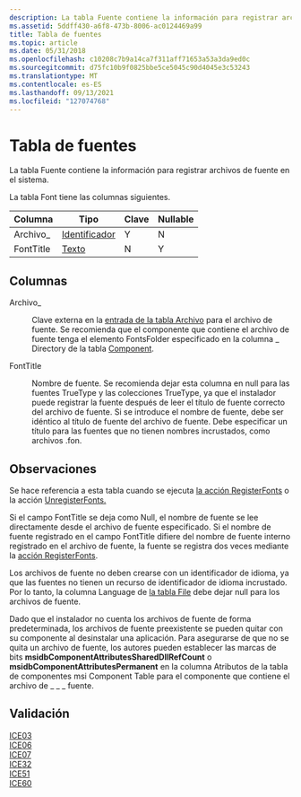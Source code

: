 ```yaml
---
description: La tabla Fuente contiene la información para registrar archivos de fuente en el sistema.
ms.assetid: 5ddff430-a6f8-473b-8006-ac0124469a99
title: Tabla de fuentes
ms.topic: article
ms.date: 05/31/2018
ms.openlocfilehash: c10208c7b9a14ca7f311aff71653a53a3da9ed0c
ms.sourcegitcommit: d75fc10b9f0825bbe5ce5045c90d4045e3c53243
ms.translationtype: MT
ms.contentlocale: es-ES
ms.lasthandoff: 09/13/2021
ms.locfileid: "127074768"
---
```

# <a name="font-table"></a>Tabla de fuentes

La tabla Fuente contiene la información para registrar archivos de fuente en el sistema.

La tabla Font tiene las columnas siguientes.



| Columna    | Tipo                         | Clave | Nullable |
|-----------|------------------------------|-----|----------|
| Archivo\_    | [Identificador](identifier.md) | Y   | N        |
| FontTitle | [Texto](text.md)             | N   | Y        |



 

## <a name="columns"></a>Columnas

<dl> <dt>

<span id="File_"></span><span id="file_"></span><span id="FILE_"></span>Archivo\_
</dt> <dd>

Clave externa en la [entrada de la tabla Archivo](file-table.md) para el archivo de fuente. Se recomienda que el componente que contiene el archivo de fuente tenga el elemento FontsFolder especificado en la columna \_ Directory de la tabla [Component](component-table.md).

</dd> <dt>

<span id="FontTitle"></span><span id="fonttitle"></span><span id="FONTTITLE"></span>FontTitle
</dt> <dd>

Nombre de fuente. Se recomienda dejar esta columna en null para las fuentes TrueType y las colecciones TrueType, ya que el instalador puede registrar la fuente después de leer el título de fuente correcto del archivo de fuente. Si se introduce el nombre de fuente, debe ser idéntico al título de fuente del archivo de fuente. Debe especificar un título para las fuentes que no tienen nombres incrustados, como archivos .fon.

</dd> </dl>

## <a name="remarks"></a>Observaciones

Se hace referencia a esta tabla cuando se ejecuta [la acción RegisterFonts](registerfonts-action.md) o la acción [UnregisterFonts.](unregisterfonts-action.md)

Si el campo FontTitle se deja como Null, el nombre de fuente se lee directamente desde el archivo de fuente especificado. Si el nombre de fuente registrado en el campo FontTitle difiere del nombre de fuente interno registrado en el archivo de fuente, la fuente se registra dos veces mediante la [acción RegisterFonts](registerfonts-action.md).

Los archivos de fuente no deben crearse con un identificador de idioma, ya que las fuentes no tienen un recurso de identificador de idioma incrustado. Por lo tanto, la columna Language de [la tabla File](file-table.md) debe dejar null para los archivos de fuente.

Dado que el instalador no cuenta los archivos de fuente de forma predeterminada, los archivos de fuente preexistente se pueden quitar con su componente al desinstalar una aplicación. Para asegurarse de que no se quita un archivo de fuente, los autores pueden establecer las marcas de bits **msidbComponentAttributesSharedDllRefCount** o **msidbComponentAttributesPermanent** en la columna Atributos de la tabla de componentes msi Component Table para el componente que contiene el archivo de \_ \_ \_ fuente.

## <a name="validation"></a>Validación

<dl>

[ICE03](ice03.md)  
[ICE06](ice06.md)  
[ICE07](ice07.md)  
[ICE32](ice32.md)  
[ICE51](ice51.md)  
[ICE60](ice60.md)  
</dl>

 

 



